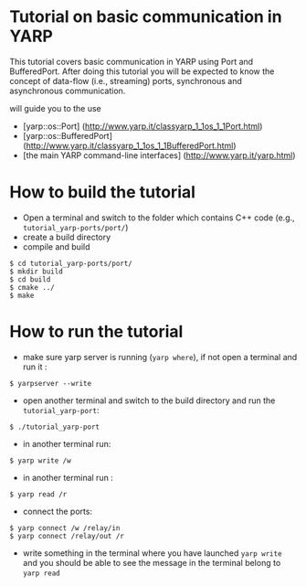 Tutorial on basic communication in YARP
=======================================

This tutorial covers basic communication in YARP using Port and BufferedPort. After doing this tutorial you will be expected to know the concept of data-flow (i.e., streaming) ports, synchronous and asynchronous communication.


will guide you to the use 
- [yarp::os::Port] (http://www.yarp.it/classyarp_1_1os_1_1Port.html)
- [yarp::os::BufferedPort] (http://www.yarp.it/classyarp_1_1os_1_1BufferedPort.html)
- [the main YARP command-line interfaces] (http://www.yarp.it/yarp.html)


# How to build the tutorial 
 - Open a terminal and switch to the folder which contains C++ code (e.g., `tutorial_yarp-ports/port/`)
 - create a build directory 
 - compile and build 
 
 ```
 $ cd tutorial_yarp-ports/port/
 $ mkdir build
 $ cd build
 $ cmake ../
 $ make
 ```

# How to run the tutorial 
- make sure yarp server is running (`yarp where`), if not open a terminal and run it :
```
$ yarpserver --write 
```
- open another terminal and switch to the build directory and run the `tutorial_yarp-port`: 

```
$ ./tutorial_yarp-port
```

- in another terminal run: 
```
$ yarp write /w 
```
- in another terminal run : 
```
$ yarp read /r 
```
- connect the ports: 
```
$ yarp connect /w /relay/in
$ yarp connect /relay/out /r 
```
- write something in the terminal where you have launched `yarp write` and you should be able to see the message in the terminal belong to `yarp read`


